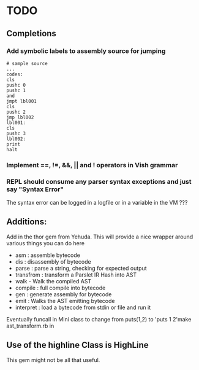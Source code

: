 # TODO

## Completions

### Add symbolic labels to assembly source for jumping

```
# sample source
...
codes:
cls
pushc 0
pushc 1
and
jmpt lbl001
cls
pushc 2
jmp lbl002
lbl001:
cls
pushc 3
lbl002:
print
halt
```


### Implement ==, !=, &&, || and ! operators in Vish grammar


### REPL should consume any parser syntax exceptions and just say "Syntax Error"

The syntax error can be logged in a logfile or in a variable in the VM ???

## Additions:

Add in the thor gem from Yehuda. This
will provide a nice wrapper around various things you can do here

- asm : assemble bytecode
- dis : disassembly of bytecode
-  parse : parse a string, checking for expected output
- transfrom : transform a Parslet IR Hash into AST
- walk - Walk the compiled AST
- compile : full compile into bytecode
- gen : generate assembly for bytecode
- emit : Walks the AST emitting bytecode
- interpret : load a bytecode from stdin or file and run it

Eventually funcall in Mini class to change from puts(1,2) to 'puts 1 2'make ast_transform.rb in


## Use of the highline Class is HighLine

This gem might not be all that useful.